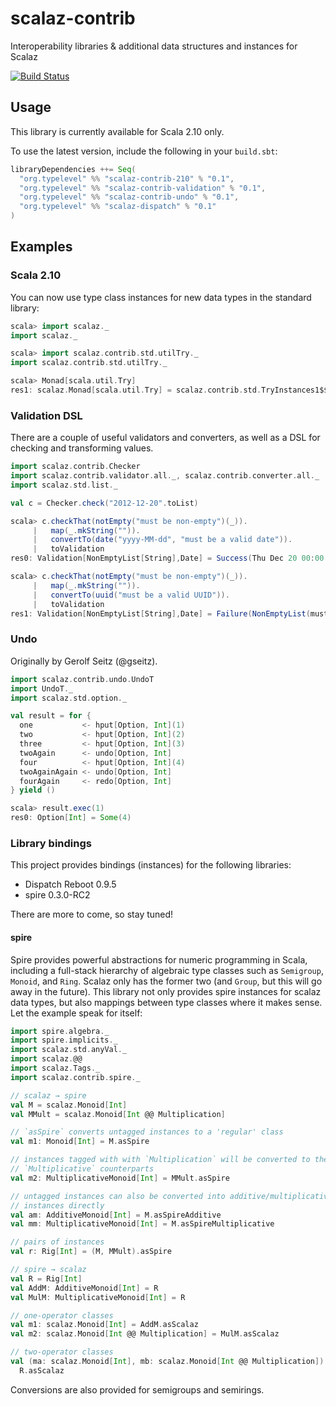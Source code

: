 scalaz-contrib
==============

Interoperability libraries &amp; additional data structures and instances for Scalaz

[![Build Status](https://travis-ci.org/larsrh/scalaz-contrib.png?branch=master)](http://travis-ci.org/larsrh/scalaz-contrib)


Usage
-----

This library is currently available for Scala 2.10 only.

To use the latest version, include the following in your `build.sbt`:

```scala
libraryDependencies ++= Seq(
  "org.typelevel" %% "scalaz-contrib-210" % "0.1",
  "org.typelevel" %% "scalaz-contrib-validation" % "0.1",
  "org.typelevel" %% "scalaz-contrib-undo" % "0.1",
  "org.typelevel" %% "scalaz-dispatch" % "0.1"
)
```

Examples
--------

### Scala 2.10

You can now use type class instances for new data types in the standard library:

```scala
scala> import scalaz._
import scalaz._

scala> import scalaz.contrib.std.utilTry._
import scalaz.contrib.std.utilTry._

scala> Monad[scala.util.Try]
res1: scalaz.Monad[scala.util.Try] = scalaz.contrib.std.TryInstances1$$anon$1@19ae3dd5
```

### Validation DSL

There are a couple of useful validators and converters, as well as a DSL for checking and transforming values.

```scala
import scalaz.contrib.Checker
import scalaz.contrib.validator.all._, scalaz.contrib.converter.all._
import scalaz.std.list._

val c = Checker.check("2012-12-20".toList)

scala> c.checkThat(notEmpty("must be non-empty")(_)).
     |   map(_.mkString("")).
     |   convertTo(date("yyyy-MM-dd", "must be a valid date")).
     |   toValidation
res0: Validation[NonEmptyList[String],Date] = Success(Thu Dec 20 00:00:00 CET 2012)

scala> c.checkThat(notEmpty("must be non-empty")(_)).
     |   map(_.mkString("")).
     |   convertTo(uuid("must be a valid UUID")).
     |   toValidation
res1: Validation[NonEmptyList[String],Date] = Failure(NonEmptyList(must be a valid UUID))
```

### Undo

Originally by Gerolf Seitz (@gseitz).

```scala
import scalaz.contrib.undo.UndoT
import UndoT._
import scalaz.std.option._

val result = for {
  one           <- hput[Option, Int](1)
  two           <- hput[Option, Int](2)
  three         <- hput[Option, Int](3)
  twoAgain      <- undo[Option, Int]
  four          <- hput[Option, Int](4)
  twoAgainAgain <- undo[Option, Int]
  fourAgain     <- redo[Option, Int]
} yield ()

scala> result.exec(1)
res0: Option[Int] = Some(4)
```

### Library bindings

This project provides bindings (instances) for the following libraries:

* Dispatch Reboot 0.9.5
* spire 0.3.0-RC2

There are more to come, so stay tuned!

#### spire

Spire provides powerful abstractions for numeric programming in Scala, including a full-stack hierarchy of algebraic type classes such as `Semigroup`, `Monoid`, and `Ring`. Scalaz only has the former two (and `Group`, but this will go away in the future). This library not only provides spire instances for scalaz data types, but also mappings between type classes where it makes sense. Let the example speak for itself:

```scala
import spire.algebra._
import spire.implicits._
import scalaz.std.anyVal._
import scalaz.@@
import scalaz.Tags._
import scalaz.contrib.spire._

// scalaz → spire
val M = scalaz.Monoid[Int]
val MMult = scalaz.Monoid[Int @@ Multiplication]

// `asSpire` converts untagged instances to a 'regular' class
val m1: Monoid[Int] = M.asSpire

// instances tagged with with `Multiplication` will be converted to their
// `Multiplicative` counterparts
val m2: MultiplicativeMonoid[Int] = MMult.asSpire

// untagged instances can also be converted into additive/multiplicative
// instances directly
val am: AdditiveMonoid[Int] = M.asSpireAdditive
val mm: MultiplicativeMonoid[Int] = M.asSpireMultiplicative

// pairs of instances
val r: Rig[Int] = (M, MMult).asSpire

// spire → scalaz
val R = Rig[Int]
val AddM: AdditiveMonoid[Int] = R
val MulM: MultiplicativeMonoid[Int] = R

// one-operator classes
val m1: scalaz.Monoid[Int] = AddM.asScalaz
val m2: scalaz.Monoid[Int @@ Multiplication] = MulM.asScalaz

// two-operator classes
val (ma: scalaz.Monoid[Int], mb: scalaz.Monoid[Int @@ Multiplication]) =
  R.asScalaz
```

Conversions are also provided for semigroups and semirings.
